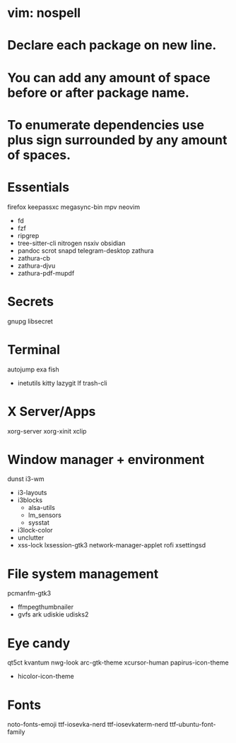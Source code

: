 # vim: nospell
# Declare each package on new line.
# You can add any amount of space before or after package name.
# To enumerate dependencies use plus sign surrounded by any amount of spaces.

# Essentials
firefox
keepassxc
megasync-bin
mpv
neovim
 + fd
 + fzf
 + ripgrep
 + tree-sitter-cli
nitrogen
nsxiv
obsidian
 + pandoc
scrot
snapd
telegram-desktop
zathura
 + zathura-cb
 + zathura-djvu
 + zathura-pdf-mupdf

# Secrets
gnupg
libsecret

# Terminal
autojump
exa
fish
 + inetutils
kitty
lazygit
lf
trash-cli

# X Server/Apps
xorg-server
xorg-xinit
xclip

# Window manager + environment
dunst
i3-wm
 + i3-layouts
 + i3blocks
    + alsa-utils
    + lm_sensors
    + sysstat
 + i3lock-color
 + unclutter
 + xss-lock
lxsession-gtk3
network-manager-applet
rofi
xsettingsd

# File system management
pcmanfm-gtk3
 + ffmpegthumbnailer
 + gvfs
ark
udiskie
udisks2

# Eye candy
qt5ct
kvantum
nwg-look
arc-gtk-theme
xcursor-human
papirus-icon-theme
 + hicolor-icon-theme

# Fonts
noto-fonts-emoji
ttf-iosevka-nerd
ttf-iosevkaterm-nerd
ttf-ubuntu-font-family

